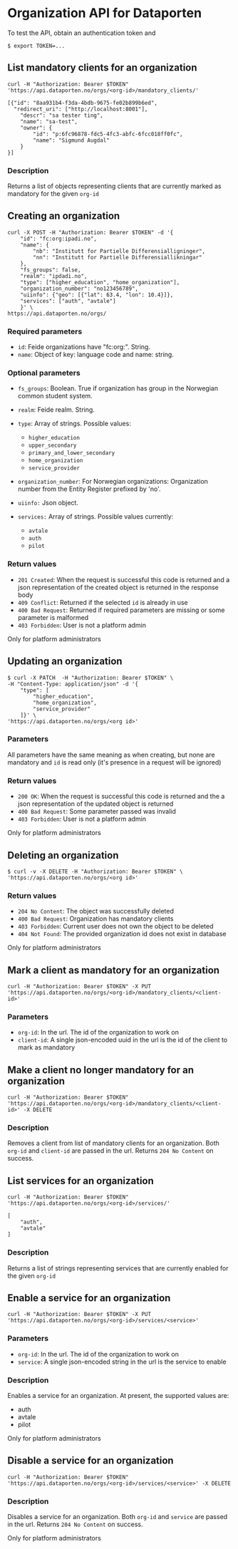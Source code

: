 # Organization API for Dataporten

To test the API, obtain an authentication token and

    $ export TOKEN=...

## List mandatory clients for an organization

    curl -H "Authorization: Bearer $TOKEN" 'https://api.dataporten.no/orgs/<org-id>/mandatory_clients/'

    [{"id": "8aa931b4-f3da-4bdb-9675-fe02b899b6ed",
      "redirect_uri": ["http://localhost:8001"],
        "descr": "sa tester ting",
        "name": "sa-test",
        "owner": {
            "id": "p:6fc96878-fdc5-4fc3-abfc-6fcc018ff0fc",
            "name": "Sigmund Augdal"
        }
    }]

### Description

Returns a list of objects representing clients that are currently marked as mandatory for the given `org-id`


## Creating an organization

    curl -X POST -H "Authorization: Bearer $TOKEN" -d '{
        "id": "fc:org:ipadi.no",
        "name": {
            "nb": "Institutt for Partielle Differensialligninger",
            "nn": "Institutt for Partielle Differensiallikningar"
        },
        "fs_groups": false,
        "realm": "ipdadi.no",
        "type": ["higher_education", "home_organization"],
        "organization_number": "no123456789",
        "uiinfo": {"geo": [{"lat": 63.4, "lon": 10.4}]},
        "services": ["auth", "avtale"]
        }' \
    https://api.dataporten.no/orgs/

### Required parameters

- `id`: Feide organizations have "fc:org:<realm>". String.
- `name`: Object of key: language code and name: string.

### Optional parameters

- `fs_groups`: Boolean. True if organization has group in the Norwegian common student system.
- `realm`: Feide realm. String.
- `type`: Array of strings. Possible values:

  - `higher_education`
  - `upper_secondary`
  - `primary_and_lower_secondary`
  - `home_organization`
  - `service_provider`

- `organization_number`: For Norwegian organizations: Organization number from the Entity Register
    prefixed by 'no'.
- `uiinfo:` Json object.
- `services:` Array of strings. Possible values currently:

  - `avtale`
  - `auth`
  - `pilot`

### Return values

- `201 Created`: When the request is successful this code is returned and a json representation of the created object is returned in the response body
- `409 Conflict`: Returned if the selected `id` is already in use
- `400 Bad Request`: Returned if required parameters are missing or some parameter is malformed
- `403 Forbidden`: User is not a platform admin

Only for platform administrators


## Updating an organization

    $ curl -X PATCH  -H "Authorization: Bearer $TOKEN" \
    -H "Content-Type: application/json" -d '{
        "type": [
            "higher_education",
            "home_organization",
            "service_provider"
        ]}' \
    'https://api.dataporten.no/orgs/<org id>'

### Parameters

All parameters have the same meaning as when creating, but none are mandatory and `id` is read only (it's presence in a request will be ignored)

### Return values

- `200 OK`: When the request is successful this code is returned and the a json representation of the updated object is returned
- `400 Bad Request`: Some parameter passed was invalid
- `403 Forbidden`: User is not a platform admin

Only for platform administrators


## Deleting an organization

    $ curl -v -X DELETE -H "Authorization: Bearer $TOKEN" \
    'https://api.dataporten.no/orgs/<org id>'

### Return values

- `204 No Content`: The object was successfully deleted
- `400 Bad Request`: Organization has mandatory clients
- `403 Forbidden`: Current user does not own the object to be deleted
- `404 Not Found`: The provided organization id does not exist in database

Only for platform administrators


## Mark a client as mandatory for an organization

    curl -H "Authorization: Bearer $TOKEN" -X PUT 'https://api.dataporten.no/orgs/<org-id>/mandatory_clients/<client-id>'

### Parameters

- `org-id`: In the url. The id of the organization to work on
- `client-id`: A single json-encoded uuid in the url is the id of the client to mark as mandatory


## Make a client no longer mandatory for an organization

    curl -H "Authorization: Bearer $TOKEN" 'https://api.dataporten.no/orgs/<org-id>/mandatory_clients/<client-id>' -X DELETE

### Description

Removes a client from list of mandatory clients for an
organization. Both `org-id` and `client-id` are passed in the
url. Returns `204 No Content` on success.

## List services for an organization

    curl -H "Authorization: Bearer $TOKEN" 'https://api.dataporten.no/orgs/<org-id>/services/'

	[
		"auth",
		"avtale"
	]

### Description

Returns a list of strings representing services that are currently
enabled for the given `org-id`

## Enable a service for an organization

    curl -H "Authorization: Bearer $TOKEN" -X PUT 'https://api.dataporten.no/orgs/<org-id>/services/<service>'

### Parameters

- `org-id`: In the url. The id of the organization to work on
- `service`: A single json-encoded string in the url is the service to enable

### Description

Enables a service for an organization. At present, the supported
values are:

- auth
- avtale
- pilot

Only for platform administrators

## Disable a service for an organization

    curl -H "Authorization: Bearer $TOKEN" 'https://api.dataporten.no/orgs/<org-id>/services/<service>' -X DELETE

### Description

Disables a service for an organization. Both `org-id` and `service` are passed in the
url. Returns `204 No Content` on success.

Only for platform administrators
